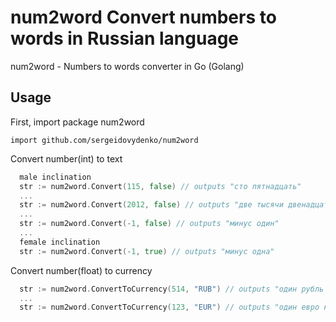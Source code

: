 num2word Convert numbers to words in Russian language
=========

num2word - Numbers to words converter in Go (Golang)

## Usage

First, import package num2word

```import github.com/sergeidovydenko/num2word```

Convert number(int) to text
```go
  male inclination
  str := num2word.Convert(115, false) // outputs "сто пятнадцать"
  ...
  str := num2word.Convert(2012, false) // outputs "две тысячи двенадцать"
  ...
  str := num2word.Convert(-1, false) // outputs "минус один"
  ...
  female inclination
  str := num2word.Convert(-1, true) // outputs "минус одна"
```

Convert number(float) to currency
```go
  str := num2word.ConvertToCurrency(514, "RUB") // outputs "один рубль одна копейка"
  ...
  str := num2word.ConvertToCurrency(123, "EUR") // outputs "один евро ноль центов"
```
